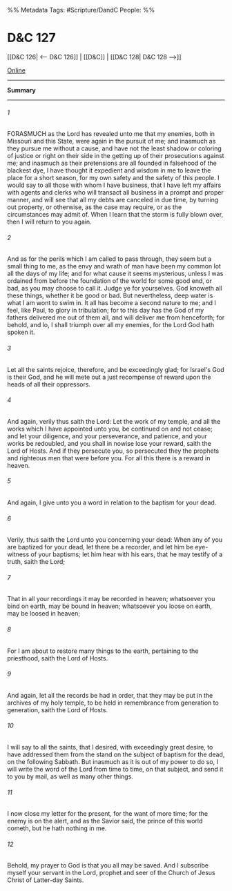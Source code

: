 %% Metadata
Tags: #Scripture/DandC
People: 
%%
# D&C 127
[[D&C 126| <-- D&C 126]] | [[D&C]] | [[D&C 128| D&C 128 -->]]

[Online](https://churchofjesuschrist.org/study/scriptures/dc-testament/dc/127?lang=eng)

---
__Summary__



---
###### 1
FORASMUCH as the Lord has revealed unto me that my enemies, both in Missouri and this State, were again in the pursuit of me; and inasmuch as they pursue me without a cause, and have not the least shadow or coloring of justice or right on their side in the getting up of their prosecutions against me; and inasmuch as their pretensions are all founded in falsehood of the blackest dye, I have thought it expedient and wisdom in me to leave the place for a short season, for my own safety and the safety of this people. I would say to all those with whom I have business, that I have left my affairs with agents and clerks who will transact all business in a prompt and proper manner, and will see that all my debts are canceled in due time, by turning out property, or otherwise, as the case may require, or as the circumstances may admit of. When I learn that the storm is fully blown over, then I will return to you again.
###### 2
And as for the perils which I am called to pass through, they seem but a small thing to me, as the envy and wrath of man have been my common lot all the days of my life; and for what cause it seems mysterious, unless I was ordained from before the foundation of the world for some good end, or bad, as you may choose to call it. Judge ye for yourselves. God knoweth all these things, whether it be good or bad. But nevertheless, deep water is what I am wont to swim in. It all has become a second nature to me; and I feel, like Paul, to glory in tribulation; for to this day has the God of my fathers delivered me out of them all, and will deliver me from henceforth; for behold, and lo, I shall triumph over all my enemies, for the Lord God hath spoken it.
###### 3
Let all the saints rejoice, therefore, and be exceedingly glad; for Israel's God is their God, and he will mete out a just recompense of reward upon the heads of all their oppressors.
###### 4
And again, verily thus saith the Lord: Let the work of my temple, and all the works which I have appointed unto you, be continued on and not cease; and let your diligence, and your perseverance, and patience, and your works be redoubled, and you shall in nowise lose your reward, saith the Lord of Hosts. And if they persecute you, so persecuted they the prophets and righteous men that were before you. For all this there is a reward in heaven.
###### 5
And again, I give unto you a word in relation to the baptism for your dead.
###### 6
Verily, thus saith the Lord unto you concerning your dead: When any of you are baptized for your dead, let there be a recorder, and let him be eye-witness of your baptisms; let him hear with his ears, that he may testify of a truth, saith the Lord;
###### 7
That in all your recordings it may be recorded in heaven; whatsoever you bind on earth, may be bound in heaven; whatsoever you loose on earth, may be loosed in heaven;
###### 8
For I am about to restore many things to the earth, pertaining to the priesthood, saith the Lord of Hosts.
###### 9
And again, let all the records be had in order, that they may be put in the archives of my holy temple, to be held in remembrance from generation to generation, saith the Lord of Hosts.
###### 10
I will say to all the saints, that I desired, with exceedingly great desire, to have addressed them from the stand on the subject of baptism for the dead, on the following Sabbath. But inasmuch as it is out of my power to do so, I will write the word of the Lord from time to time, on that subject, and send it to you by mail, as well as many other things.
###### 11
I now close my letter for the present, for the want of more time; for the enemy is on the alert, and as the Savior said, the prince of this world cometh, but he hath nothing in me.
###### 12
Behold, my prayer to God is that you all may be saved. And I subscribe myself your servant in the Lord, prophet and seer of the Church of Jesus Christ of Latter-day Saints.




